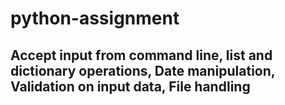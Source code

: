 # python-assignment
## Accept input from command line, list and dictionary operations, Date manipulation, Validation on input data, File handling